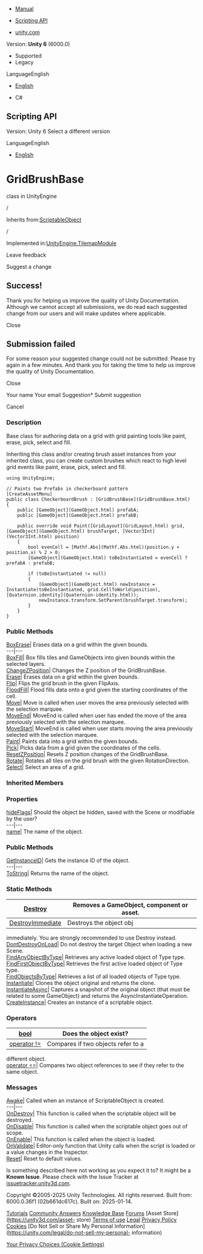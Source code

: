 [ ]()

  * [Manual](../Manual/index.html)
  * [Scripting API](../ScriptReference/index.html)

  * [unity.com](https://unity.com/)

Version: **Unity 6** (6000.0)

  * Supported
  * Legacy

LanguageEnglish

  * [English]()

  * C#

[ ](https://docs.unity3d.com)

## Scripting API

Version: Unity 6 Select a different version

LanguageEnglish

  * [English]()

# GridBrushBase

class in UnityEngine

/

Inherits from:[ScriptableObject](ScriptableObject.html)

/

Implemented in:[UnityEngine.TilemapModule](UnityEngine.TilemapModule.html)

Leave feedback

Suggest a change

## Success!

Thank you for helping us improve the quality of Unity Documentation. Although
we cannot accept all submissions, we do read each suggested change from our
users and will make updates where applicable.

Close

## Submission failed

For some reason your suggested change could not be submitted. Please <a>try
again</a> in a few minutes. And thank you for taking the time to help us
improve the quality of Unity Documentation.

Close

Your name Your email Suggestion* Submit suggestion

Cancel

[ ]()

### Description

Base class for authoring data on a grid with grid painting tools like paint,
erase, pick, select and fill.

Inheriting this class and/or creating brush asset instances from your
inherited class, you can create custom brushes which react to high level grid
events like paint, erase, pick, select and fill.

    
    
    using UnityEngine;  
      
    // Paints two Prefabs in checkerboard pattern
    [CreateAssetMenu]
    public class CheckerboardBrush : [GridBrushBase](GridBrushBase.html)
    {
        public [GameObject](GameObject.html) prefabA;
        public [GameObject](GameObject.html) prefabB;  
      
        public override void Paint([GridLayout](GridLayout.html) grid, [GameObject](GameObject.html) brushTarget, [Vector3Int](Vector3Int.html) position)
        {
            bool evenCell = [Mathf.Abs](Mathf.Abs.html)(position.y + position.x) % 2 > 0;
            [GameObject](GameObject.html) toBeInstantiated = evenCell ? prefabA : prefabB;  
      
            if (toBeInstantiated != null)
            {
                [GameObject](GameObject.html) newInstance = Instantiate(toBeInstantiated, grid.CellToWorld(position), [Quaternion.identity](Quaternion-identity.html));
                newInstance.transform.SetParent(brushTarget.transform);
            }
        }
    }
    

### Public Methods

[BoxErase](GridBrushBase.BoxErase.html)| Erases data on a grid within the
given bounds.  
---|---  
[BoxFill](GridBrushBase.BoxFill.html)| Box fills tiles and GameObjects into
given bounds within the selected layers.  
[ChangeZPosition](GridBrushBase.ChangeZPosition.html)| Changes the Z position
of the GridBrushBase.  
[Erase](GridBrushBase.Erase.html)| Erases data on a grid within the given
bounds.  
[Flip](GridBrushBase.Flip.html)| Flips the grid brush in the given FlipAxis.  
[FloodFill](GridBrushBase.FloodFill.html)| Flood fills data onto a grid given
the starting coordinates of the cell.  
[Move](GridBrushBase.Move.html)| Move is called when user moves the area
previously selected with the selection marquee.  
[MoveEnd](GridBrushBase.MoveEnd.html)| MoveEnd is called when user has ended
the move of the area previously selected with the selection marquee.  
[MoveStart](GridBrushBase.MoveStart.html)| MoveEnd is called when user starts
moving the area previously selected with the selection marquee.  
[Paint](GridBrushBase.Paint.html)| Paints data into a grid within the given
bounds.  
[Pick](GridBrushBase.Pick.html)| Picks data from a grid given the coordinates
of the cells.  
[ResetZPosition](GridBrushBase.ResetZPosition.html)| Resets Z position changes
of the GridBrushBase.  
[Rotate](GridBrushBase.Rotate.html)| Rotates all tiles on the grid brush with
the given RotationDirection.  
[Select](GridBrushBase.Select.html)| Select an area of a grid.  
  
### Inherited Members

### Properties

[hideFlags](Object-hideFlags.html)| Should the object be hidden, saved with
the Scene or modifiable by the user?  
---|---  
[name](Object-name.html)| The name of the object.  
  
### Public Methods

[GetInstanceID](Object.GetInstanceID.html)| Gets the instance ID of the
object.  
---|---  
[ToString](Object.ToString.html)| Returns the name of the object.  
  
### Static Methods

[Destroy](Object.Destroy.html)| Removes a GameObject, component or asset.  
---|---  
[DestroyImmediate](Object.DestroyImmediate.html)| Destroys the object obj
immediately. You are strongly recommended to use Destroy instead.  
[DontDestroyOnLoad](Object.DontDestroyOnLoad.html)| Do not destroy the target
Object when loading a new Scene.  
[FindAnyObjectByType](Object.FindAnyObjectByType.html)| Retrieves any active
loaded object of Type type.  
[FindFirstObjectByType](Object.FindFirstObjectByType.html)| Retrieves the
first active loaded object of Type type.  
[FindObjectsByType](Object.FindObjectsByType.html)| Retrieves a list of all
loaded objects of Type type.  
[Instantiate](Object.Instantiate.html)| Clones the object original and returns
the clone.  
[InstantiateAsync](Object.InstantiateAsync.html)| Captures a snapshot of the
original object (that must be related to some GameObject) and returns the
AsyncInstantiateOperation.  
[CreateInstance](ScriptableObject.CreateInstance.html)| Creates an instance of
a scriptable object.  
  
### Operators

[bool](Object-operator_Object.html)| Does the object exist?  
---|---  
[operator !=](Object-operator_ne.html)| Compares if two objects refer to a
different object.  
[operator ==](Object-operator_eq.html)| Compares two object references to see
if they refer to the same object.  
  
### Messages

[Awake](ScriptableObject.Awake.html)| Called when an instance of
ScriptableObject is created.  
---|---  
[OnDestroy](ScriptableObject.OnDestroy.html)| This function is called when the
scriptable object will be destroyed.  
[OnDisable](ScriptableObject.OnDisable.html)| This function is called when the
scriptable object goes out of scope.  
[OnEnable](ScriptableObject.OnEnable.html)| This function is called when the
object is loaded.  
[OnValidate](ScriptableObject.OnValidate.html)| Editor-only function that
Unity calls when the script is loaded or a value changes in the Inspector.  
[Reset](ScriptableObject.Reset.html)| Reset to default values.  
  
Is something described here not working as you expect it to? It might be a
**Known Issue**. Please check with the Issue Tracker at
[issuetracker.unity3d.com](https://issuetracker.unity3d.com).

Copyright ©2005-2025 Unity Technologies. All rights reserved. Built from:
6000.0.36f1 (02b661dc617c). Built on: 2025-01-14.

[Tutorials](https://unity3d.com/learn) [Community
Answers](https://answers.unity3d.com) [Knowledge
Base](https://support.unity3d.com/hc/en-us)
[Forums](https://forum.unity3d.com) [Asset Store](https://unity3d.com/asset-
store) [Terms of use](https://docs.unity3d.com/Manual/TermsOfUse.html)
[Legal](https://unity.com/legal) [Privacy
Policy](https://unity.com/legal/privacy-policy)
[Cookies](https://unity.com/legal/cookie-policy) [Do Not Sell or Share My
Personal Information](https://unity.com/legal/do-not-sell-my-personal-
information)

[Your Privacy Choices (Cookie Settings)](javascript:void\(0\);)

